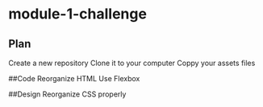 # module-1-challenge

 ## Plan
 Create a new repository
 Clone it to your computer
 Coppy your assets files
 
 ##Code
 Reorganize HTML 
 Use Flexbox

 ##Design
 Reorganize CSS properly
 
 
 
